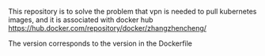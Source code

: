 This repository is to solve the problem that vpn is needed to pull kubernetes images, and it is associated with docker hub https://hub.docker.com/repository/docker/zhangzhencheng/

The version corresponds to the version in the Dockerfile
